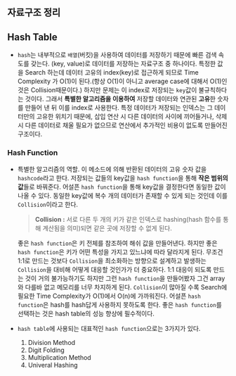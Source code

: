 ## 자료구조 정리

## Hash Table

- `hash`는 내부적으로 `배열`(버킷)을 사용하여 데이터를 저장하기 때문에 빠른 검색 속도를 갖는다. (key, value)로 데이터를 저장하는 자료구조 중 하나이다. 특정한 값을 Search 하는데 데이터 고유의 index(key)로 접근하게 되므로 Time Complexity 가 O(1)이 된다.(항상 O(1)이 아니고 average case에 대해서 O(1)인 것은 Collision때문이다.) 하지만 문제는 이 index로 저장되는 `key`값이 불규칙하다는 것이다.
  그래서 **특별한 알고리즘을 이용하여** 저장할 데이터와 연관된 **고유**한 숫자를 만들어 낸 뒤 이를 index로 사용한다. 특정 데이터가 저장되는 인덱스는 그 데이터만의 고유한 위치기 때문에, 삽입 연산 시 다른 데이터의 사이에 끼어들거나, 삭제 시 다른 데이터로 채울 필요가 없으므로 연산에서 추가적인 비용이 없도록 만들어진 구조이다.

### Hash Function

- 특별한 알고리즘의 역할. 이 메소드에 의해 반환된 데이터의 고유 숫자 값을 `hashcode`라고 한다. 저장되는 값들의 key값을 `hash function`을 통해 **작은 범위의 값**들로 바꿔준다.
  어설픈 `hash function`을 통해 key값을 결정한다면 동일한 값이 나올 수 있다. 동일한 key값에 복수 개의 데이터가 존재할 수 있게 되는 것인데 이를 `Collision`이라고 한다.

  > **Collision :** 서로 다른 두 개의 키가 같은 인덱스로 hashing(hash 함수를 통해 계산됨을 의미)되면 같은 곳에 저장할 수 없게 된다.

  좋은 `hash function`은 키 전체를 참조하여 해쉬 값을 만들어낸다. 하지만 좋은 `hash function`은 키가 어떤 특성을 가지고 있느냐에 따라 달라지게 된다. 무조건 1:1로 만드는 것보다 `Collision`을 최소화하는 방향으로 설계하고 발생하는 `Collision`을 대비해 어떻게 대응할 것인가가 더 중요하다. 1:1 대응이 되도록 만드는 것이 거의 불가능하기도 하지만 그런 `hash function`을 만들어봤자 그건 array와 다를바 없고 메모리를 너무 차지하게 된다.
  `Collision`이 많아질 수록 Search에 필요한 Time Complexity가 O(1)에서 O(n)에 가까워진다. 어설픈 `hash function`은 hash를 hash답게 사용하지 못하도록 한다. 좋은 `hash function`를 선택하는 것은 hash table의 성능 향상에 필수적이다.

- `hash table`에 사용되는 대표적인 `hash function`으로는 3가지가 있다.
  1. Division Method
  2. Digit Folding
  3. Multiplication Method
  4. Univeral Hashing
